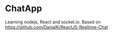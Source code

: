 # ChatApp
Learning nodejs, React and socket.io. Based on https://github.com/DanialK/ReactJS-Realtime-Chat
